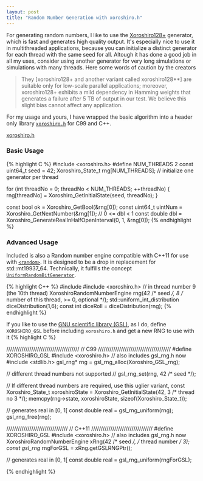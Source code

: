 ```yaml
---
layout: post
title: "Random Number Generation with xoroshiro.h"
---
```


For generating random numbers, I like to use the [Xoroshiro128+](http://xoshiro.di.unimi.it) generator, which is fast and generates high quality output.
It's especially nice to use it in multithreaded applications, because you can initialize a distinct generator for each thread with the same seed for all.
Altough it has done a good job in all my uses, consider using another generator for very long simulations or simulations with many threads.
Here some words of caution by the creators
> They [xoroshiro128+ and another variant called xoroshiro128**] are suitable only for low-scale parallel applications;
 moreover, xoroshiro128+ exhibits a mild dependency in Hamming weights that generates a failure after 5 TB of output in our test.
 We believe this slight bias cannot affect any application.

For my usage and yours, I have wrapped the basic algorithm into a header only library [`xoroshiro.h`](/downloads/xoroshiro.h)
 for C99 and C++.

<a href="/downloads/xoroshiro.h" class="link_btn">xoroshiro.h</a>

### Basic Usage

{% highlight C %}
#include <xoroshiro.h>
#define NUM_THREADS 2
const uint64_t seed = 42;
Xoroshiro_State_t rng[NUM_THREADS];
// initialize one generator per thread

for (int threadNo = 0; threadNo < NUM_THREADS; ++threadNo)
{
    rng[threadNo] = Xoroshiro_GetInitialState(seed, threadNo);
}

const bool ok = Xoroshiro_GetBool(&rng[0]);
const uint64_t uintNum = Xoroshiro_GetNextNumber(&rng[1]);
// 0 <= dbl < 1
const double dbl = Xoroshiro_GenerateRealInHalfOpenInterval(0, 1, &rng[0]);
{% endhighlight %}

### Advanced Usage

Included is also a Random number engine compatible with C++11 for use with [`<random>`](https://en.cppreference.com/w/cpp/header/random).
It is designed to be a drop in replacement for std::mt19937_64. Technically, it fulfills the concept
[`UniformRandomBitGenerator`](https://en.cppreference.com/w/cpp/named_req/UniformRandomBitGenerator).

{% highlight C++ %}
#include <random>
#include <xoroshiro.h>
// in thread number 9 (the 10th thread)
XoroshiroRandomNumberEngine rng(42 /* seed */, 8 /* number of this thread, >= 0, optional */);
std::uniform_int_distribution<int> diceDistribution(1,6);
const int diceRoll = diceDistribution(rng);
{% endhighlight %}

If you like to use the [GNU scientific library (GSL)](https://www.gnu.org/software/gsl/), as I do,
define `XOROSHIRO_GSL` before including `xoroshiro.h` and get a new RNG to use with it
{% highlight C %}

//////////////////////////////////////
// C99
//////////////////////////////////////
#define XOROSHIRO_GSL
#include <xoroshiro.h> // also includes gsl_rng.h now
#include <stdlib.h>
gsl_rng* rng = gsl_rng_alloc(Xoroshiro_GSL_rng);

// different thread numbers not supported
// gsl_rng_set(rng, 42 /* seed */);

// If different thread numbers are required, use this uglier variant,
const Xoroshiro_State_t xoroshiroState = Xoroshiro_GetInitialState(42, 3 /* thread no 3 */);
memcpy(rng->state, xoroshiroState, sizeof(Xoroshiro_State_t));

// generates real in [0, 1[
const double real = gsl_rng_uniform(rng);
gsl_rng_free(rng);

////////////////////////////////
// C++11
////////////////////////////////
#define XOROSHIRO_GSL
#include <xoroshiro.h> // also includes gsl_rng.h now
XoroshiroRandomNumberEngine xRng(42 /* seed */, /* thread number */ 3);
const gsl_rng* rngForGSL = xRng.getGSLRNGPtr();

// generates real in [0, 1[
const double real = gsl_rng_uniform(rngForGSL);

{% endhighlight %}
